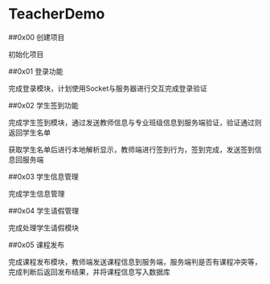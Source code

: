 # TeacherDemo

##0x00 创建项目

初始化项目

##0x01 登录功能

完成登录模块，计划使用Socket与服务器进行交互完成登录验证

##0x02 学生签到功能

完成学生签到模块，通过发送教师信息与专业班级信息到服务端验证，验证通过则返回学生名单

获取学生名单后进行本地解析显示，教师端进行签到行为，签到完成，发送签到信息回服务端

##0x03 学生信息管理

完成学生信息管理

##0x04 学生请假管理

完成处理学生请假模块

##0x05 课程发布

完成课程发布模块，教师端发送课程信息到服务端，服务端判是否有课程冲突等，完成判断后返回发布结果，并将课程信息写入数据库

